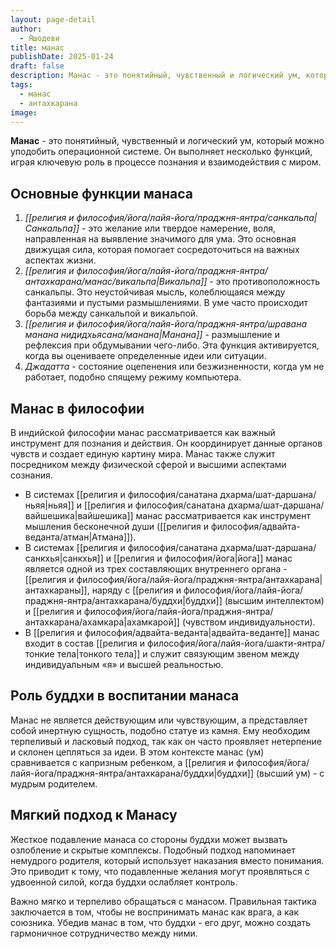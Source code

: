 ```yaml
---
layout: page-detail
author:
  - Яшодеви
title: манас
publishDate: 2025-01-24
draft: false
description: Манас - это понятийный, чувственный и логический ум, который можно уподобить операционной системе. Он выполняет несколько функций, играя ключевую роль в процессе познания и взаимодействия с миром.
tags:
  - манас
  - антахкарана
image:
---
```

**Манас** - это понятийный, чувственный и логический ум, который можно уподобить операционной системе. Он выполняет несколько функций, играя ключевую роль в процессе познания и взаимодействия с миром.

## Основные функции манаса
1. *[[религия и философия/йога/лайя-йога/праджня-янтра/санкальпа|Санкальпа]]* - это желание или твердое намерение, воля, направленная на выявление значимого для ума. Это основная движущая сила, которая помогает сосредоточиться на важных аспектах жизни.
2. *[[религия и философия/йога/лайя-йога/праджня-янтра/антахкарана/манас/викальпа|Викальпа]]* - это противоположность санкальпы. Это неустойчивая мысль, колеблющаяся между фантазиями и пустыми размышлениями. В уме часто происходит борьба между санкальпой и викальпой.
3. *[[религия и философия/йога/лайя-йога/праджня-янтра/шравана манана нидидхьясана/манана|Манана]]* - размышление и рефлексия при обдумывании чего-либо. Эта функция активируется, когда вы оцениваете определенные идеи или ситуации.
4. *Джадатта* - состояние оцепенения или безжизненности, когда ум не работает, подобно спящему режиму компьютера.

## Манас в философии
В индийской философии манас рассматривается как важный инструмент для познания и действия. Он координирует данные органов чувств и создает единую картину мира. Манас также служит посредником между физической сферой и высшими аспектами сознания.

- В системах [[религия и философия/санатана дхарма/шат-даршана/ньяя|ньяя]] и [[религия и философия/санатана дхарма/шат-даршана/вайшешика|вайшешика]] манас рассматривается как инструмент мышления бесконечной души ([[религия и философия/адвайта-веданта/атман|Атмана]]).
- В системах [[религия и философия/санатана дхарма/шат-даршана/санкхья|санкхья]] и [[религия и философия/йога|йога]] манас является одной из трех составляющих внутреннего органа - [[религия и философия/йога/лайя-йога/праджня-янтра/антахкарана|антахкараны]], наряду с [[религия и философия/йога/лайя-йога/праджня-янтра/антахкарана/буддхи|буддхи]] (высшим интеллектом) и [[религия и философия/йога/лайя-йога/праджня-янтра/антахкарана/ахамкара|ахамкарой]] (чувством индивидуальности).
- В [[религия и философия/адвайта-веданта|адвайта-веданте]] манас входит в состав [[религия и философия/йога/лайя-йога/шакти-янтра/тонкие тела|тонкого тела]] и служит связующим звеном между индивидуальным «я» и высшей реальностью.

## Роль буддхи в воспитании манаса
Манас не является действующим или чувствующим, а представляет собой инертную сущность, подобно статуе из камня. Ему необходим терпеливый и ласковый подход, так как он часто проявляет нетерпение и склонен цепляться за идеи. В этом контексте манас (ум) сравнивается с капризным ребенком, а [[религия и философия/йога/лайя-йога/праджня-янтра/антахкарана/буддхи|буддхи]] (высший ум) - с мудрым родителем.

## Мягкий подход к Манасу
Жесткое подавление манаса со стороны буддхи может вызвать озлобление и скрытые комплексы. Подобный подход напоминает немудрого родителя, который использует наказания вместо понимания. Это приводит к тому, что подавленные желания могут проявляться с удвоенной силой, когда буддхи ослабляет контроль.

Важно мягко и терпеливо обращаться с манасом. Правильная тактика заключается в том, чтобы не воспринимать манас как врага, а как союзника. Убедив манас в том, что буддхи - его друг, можно создать гармоничное сотрудничество между ними.